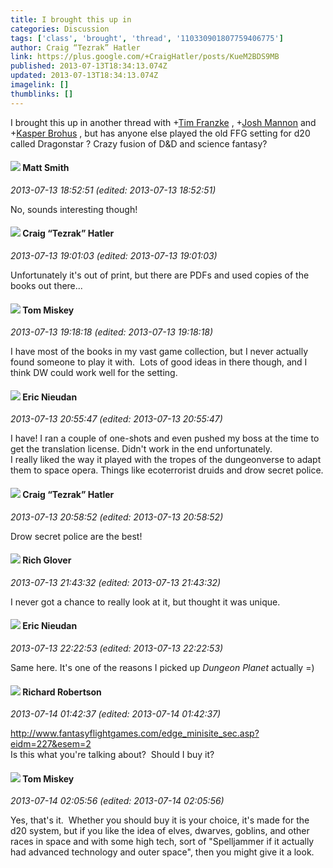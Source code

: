 ```yaml
---
title: I brought this up in
categories: Discussion
tags: ['class', 'brought', 'thread', '110330901807759406775']
author: Craig “Tezrak” Hatler
link: https://plus.google.com/+CraigHatler/posts/KueM2BDS9MB
published: 2013-07-13T18:34:13.074Z
updated: 2013-07-13T18:34:13.074Z
imagelink: []
thumblinks: []
---
```


I brought this up in another thread with <span class="proflinkWrapper"><span class="proflinkPrefix">+</span><a class="proflink" href="https://plus.google.com/110330901807759406775" oid="110330901807759406775">Tim Franzke</a></span> , <span class="proflinkWrapper"><span class="proflinkPrefix">+</span><a class="proflink" href="https://plus.google.com/114328860087669678984" oid="114328860087669678984">Josh Mannon</a></span> and <span class="proflinkWrapper"><span class="proflinkPrefix">+</span><a class="proflink" href="https://plus.google.com/110937611143261107555" oid="110937611143261107555">Kasper Brohus</a></span> , but has anyone else played the old FFG setting for d20 called Dragonstar ? Crazy fusion of D&amp;D and science fantasy? 
<div id='comment z13hfr25qtyyuj1fl22uu1fxjuizwl0ai04'>
  <h4><img src='{{site.baseurl}}//images/avatars/114058978089705547111_photo.jpg'> Matt Smith</h4>
      <p><cite>2013-07-13 18:52:51 (edited: 2013-07-13 18:52:51)</cite></p>
        <p>No, sounds interesting though!</p>
</div>
        

<div id='comment z13hfr25qtyyuj1fl22uu1fxjuizwl0ai04'>
  <h4><img src='{{site.baseurl}}//images/avatars/117531240065733623677_photo.jpg'> Craig “Tezrak” Hatler</h4>
      <p><cite>2013-07-13 19:01:03 (edited: 2013-07-13 19:01:03)</cite></p>
        <p>Unfortunately it&#39;s out of print, but there are PDFs and used copies of the books out there...</p>
</div>
        

<div id='comment z13hfr25qtyyuj1fl22uu1fxjuizwl0ai04'>
  <h4><img src='{{site.baseurl}}//images/avatars/110110374841646652137_photo.jpg'> Tom Miskey</h4>
      <p><cite>2013-07-13 19:18:18 (edited: 2013-07-13 19:18:18)</cite></p>
        <p>I have most of the books in my vast game collection, but I never actually found someone to play it with.  Lots of good ideas in there though, and I think DW could work well for the setting.</p>
</div>
        

<div id='comment z13hfr25qtyyuj1fl22uu1fxjuizwl0ai04'>
  <h4><img src='{{site.baseurl}}//images/avatars/112928858730524882505_photo.jpg'> Eric Nieudan</h4>
      <p><cite>2013-07-13 20:55:47 (edited: 2013-07-13 20:55:47)</cite></p>
        <p>I have! I ran a couple of one-shots and even pushed my boss at the time to get the translation license. Didn&#39;t work in the end unfortunately. <br />I really liked the way it played with the tropes of the dungeonverse to adapt them to space opera. Things like ecoterrorist druids and drow secret police.<br /></p>
</div>
        

<div id='comment z13hfr25qtyyuj1fl22uu1fxjuizwl0ai04'>
  <h4><img src='{{site.baseurl}}//images/avatars/117531240065733623677_photo.jpg'> Craig “Tezrak” Hatler</h4>
      <p><cite>2013-07-13 20:58:52 (edited: 2013-07-13 20:58:52)</cite></p>
        <p>Drow secret police are the best!</p>
</div>
        

<div id='comment z13hfr25qtyyuj1fl22uu1fxjuizwl0ai04'>
  <h4><img src='{{site.baseurl}}//images/avatars/105380845941420006537_photo.jpg'> Rich Glover</h4>
      <p><cite>2013-07-13 21:43:32 (edited: 2013-07-13 21:43:32)</cite></p>
        <p>I never got a chance to really look at it, but thought it was unique.</p>
</div>
        

<div id='comment z13hfr25qtyyuj1fl22uu1fxjuizwl0ai04'>
  <h4><img src='{{site.baseurl}}//images/avatars/112928858730524882505_photo.jpg'> Eric Nieudan</h4>
      <p><cite>2013-07-13 22:22:53 (edited: 2013-07-13 22:22:53)</cite></p>
        <p>Same here. It&#39;s one of the reasons I picked up <i>Dungeon Planet</i> actually =)</p>
</div>
        

<div id='comment z13hfr25qtyyuj1fl22uu1fxjuizwl0ai04'>
  <h4><img src='{{site.baseurl}}//images/avatars/108034461092234678612_photo.jpg'> Richard Robertson</h4>
      <p><cite>2013-07-14 01:42:37 (edited: 2013-07-14 01:42:37)</cite></p>
        <p><a href="http://www.fantasyflightgames.com/edge_minisite_sec.asp?eidm=227&amp;esem=2" class="ot-anchor">http://www.fantasyflightgames.com/edge_minisite_sec.asp?eidm=227&amp;esem=2</a><br />Is this what you&#39;re talking about?  Should I buy it?</p>
</div>
        

<div id='comment z13hfr25qtyyuj1fl22uu1fxjuizwl0ai04'>
  <h4><img src='{{site.baseurl}}//images/avatars/110110374841646652137_photo.jpg'> Tom Miskey</h4>
      <p><cite>2013-07-14 02:05:56 (edited: 2013-07-14 02:05:56)</cite></p>
        <p>Yes, that&#39;s it.  Whether you should buy it is your choice, it&#39;s made for the d20 system, but if you like the idea of elves, dwarves, goblins, and other races in space and with some high tech, sort of &quot;Spelljammer if it actually had advanced technology and outer space&quot;, then you might give it a look.</p>
</div>
        